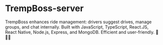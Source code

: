 # TrempBoss-server
TrempBoss enhances ride management: drivers suggest drives, manage groups, and chat internally. Built with JavaScript, TypeScript, React.JS, React Native, Node.js, Express, and MongoDB. Efficient and user-friendly. 🚗💼📱
